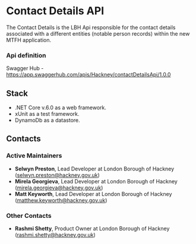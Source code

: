 # Contact Details API

The Contact Details is the LBH Api responsible for the contact details associated with a different entities (notable person records) within the new MTFH application.

### Api definition

Swagger Hub - https://app.swaggerhub.com/apis/Hackney/contactDetailsApi/1.0.0

## Stack

- .NET Core v.6.0 as a web framework.
- xUnit as a test framework.
- DynamoDb as a datastore.


## Contacts

### Active Maintainers

- **Selwyn Preston**, Lead Developer at London Borough of Hackney (selwyn.preston@hackney.gov.uk)
- **Mirela Georgieva**, Lead Developer at London Borough of Hackney (mirela.georgieva@hackney.gov.uk)
- **Matt Keyworth**, Lead Developer at London Borough of Hackney (matthew.keyworth@hackney.gov.uk)

### Other Contacts

- **Rashmi Shetty**, Product Owner at London Borough of Hackney (rashmi.shetty@hackney.gov.uk)

[docker-download]: https://www.docker.com/products/docker-desktop
[AWS-CLI]: https://aws.amazon.com/cli/
